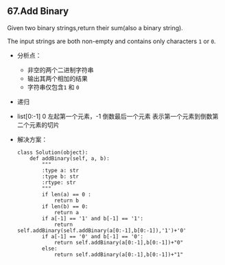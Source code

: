 ## 67.Add Binary
Given two binary strings,return their sum(also a binary string).

The input strings are both non-empty and contains only characters ``1`` or ``0``.

* 分析点：
	* 非空的两个二进制字符串
	* 输出其两个相加的结果
	* 字符串仅包含``1`` 和 ``0``
* 递归
* list[0:-1] 0 左起第一个元素，-1 倒数最后一个元素 表示第一个元素到倒数第二个元素的切片
* 解决方案：
	
	```
	class Solution(object):
	    def addBinary(self, a, b):
	        """
	        :type a: str
	        :type b: str
	        :rtype: str
	        """
	        if len(a) == 0 :
	            return b
	        if len(b) == 0:
	            return a
	        if a[-1] == '1' and b[-1] == '1':
	            return self.addBinary(self.addBinary(a[0:-1],b[0:-1]),'1')+'0'
	        if a[-1] == '0' and b[-1] == '0':
	            return self.addBinary(a[0:-1],b[0:-1])+"0"
	        else:
	            return self.addBinary(a[0:-1],b[0:-1])+"1"
	```